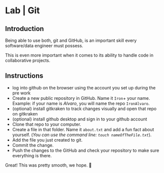 # Lab | Git

## Introduction

Being able to use both, git and GitHub, is an important skill every software/data engineer must possess.

This is even more important when it comes to its ability to handle code in collaborative projects. 

## Instructions


+ log into github on the browser using the account you set up during the pre work 
+ Create a new public repository in GitHub. Name it `Iron`+ your name. Example: if your name is _Alvaro_, you will name the repo `IronAlvaro`.
+ (optional) install gitkraken to track changes visually and open that repo on gitkraken
+ (optional) install github desktop and sign in to your github account 
+ Clone that repo to your computer.
+ Create a file in that folder. Name it `about.txt` and add a fun fact about yourself. (_You can use the command line: `touch nameOfTheFile.txt`_).
+ Add the file you just created to git.
+ Commit the change.
+ Push the changes to the GitHub and check your repository to make sure everything is there.

Great! This was pretty smooth, we hope. :rocket:
